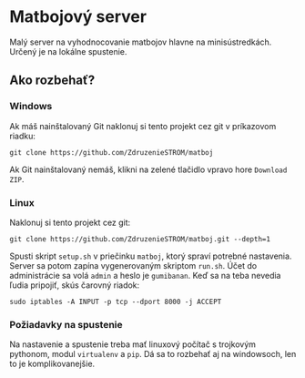 # Matbojový server

Malý server na vyhodnocovanie matbojov hlavne na minisústredkách. Určený je na lokálne spustenie.

## Ako rozbehať?

### Windows

Ak máš nainštalovaný Git naklonuj si tento projekt cez git v príkazovom riadku:

```
git clone https://github.com/ZdruzenieSTROM/matboj
```

Ak Git nainštalovaný nemáš, klikni na zelené tlačidlo vpravo hore `Download ZIP`.

### Linux

Naklonuj si tento projekt cez git:

```
git clone https://github.com/ZdruzenieSTROM/matboj.git --depth=1
```

Spusti skript `setup.sh` v priečinku `matboj`, ktorý spraví potrebné nastavenia. Server sa potom zapína vygenerovaným skriptom `run.sh`. Účet do administrácie sa volá `admin` a heslo je `gumibanan`. Keď sa na teba nevedia ľudia pripojiť, skús čarovný riadok:

```
sudo iptables -A INPUT -p tcp --dport 8000 -j ACCEPT
```

### Požiadavky na spustenie

Na nastavenie a spustenie treba mať linuxový počítač s trojkovým pythonom, modul `virtualenv` a `pip`. Dá sa to rozbehať aj na windowsoch, len to je komplikovanejšie.
